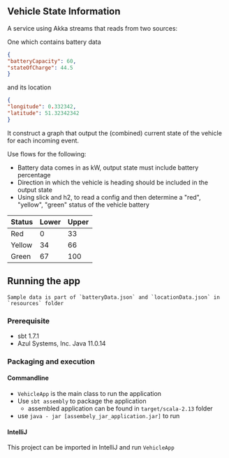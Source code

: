 ## Vehicle State Information

A service using Akka streams that reads from two sources:

One which contains battery data

```json
{
"batteryCapacity": 60,
"stateOfCharge": 44.5
}
```

and its location

```json
{
"longitude": 0.332342,
"latitude": 51.32342342
}
```

It construct a graph that output the (combined) current state of the vehicle for each incoming event.

Use flows for the following:
- Battery data comes in as kW, output state must include battery percentage
- Direction in which the vehicle is heading should be included in the output state
- Using slick and h2, to read a config and then determine a "red", "yellow", "green" status of the vehicle battery

| Status | Lower | Upper |
|--------|-------|-------|
| Red    | 0     | 33    |
| Yellow | 34    | 66    |
| Green  | 67    | 100   |

## Running the app
    Sample data is part of `batteryData.json` and `locationData.json` in `resources` folder

### Prerequisite
- sbt 1.7.1 
- Azul Systems, Inc. Java 11.0.14

### Packaging and execution 

#### Commandline
- `VehicleApp` is the main class to run the application
- Use `sbt assembly` to package the application
  - assembled application can be found in `target/scala-2.13` folder
- use `java - jar [assembely_jar_application.jar]` to run

#### IntelliJ
This project can be imported in IntelliJ and run `VehicleApp`